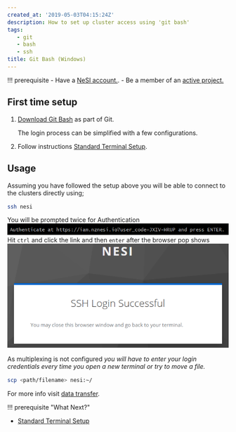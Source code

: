```yaml
---
created_at: '2019-05-03T04:15:24Z'
description: How to set up cluster access using 'git bash'
tags:
   - git
   - bash
   - ssh
title: Git Bash (Windows)
---
```


!!! prerequisite
     -   Have a [NeSI account.](../../Getting_Started/Accounts-Projects_and_Allocations/Creating_a_NeSI_Account_Profile.md).
     -   Be a member of an [active project.](../../Getting_Started/Accounts-Projects_and_Allocations/Applying_to_join_an_existing_NeSI_project.md)

## First time setup

1. [Download Git Bash](https://git-scm.com/download/win) as part of Git.

   The login process can be simplified with a few configurations.

2. Follow instructions [Standard Terminal Setup](Standard_Terminal_Setup.md).

## Usage

Assuming you have followed the setup above you will be able to connect
to the clusters directly using;

```sh
ssh nesi
```

You will be prompted twice for Authentication ![alt text](../../assets/images/gitbash_auth1.png)
Hit `ctrl` and click the link and then `enter` after the browser pop shows
![alt text](../../assets/images/gitbash_auth2.png)

As multiplexing is not configured *you will have to enter your login
credentials every time you open a new terminal or try to move a file.*

```sh
scp <path/filename> nesi:~/
```

For more info visit [data transfer](../../Getting_Started/Next_Steps/Moving_files_to_and_from_the_cluster.md).

!!! prerequisite "What Next?"
   - [Standard Terminal Setup](Standard_Terminal_Setup.md)
